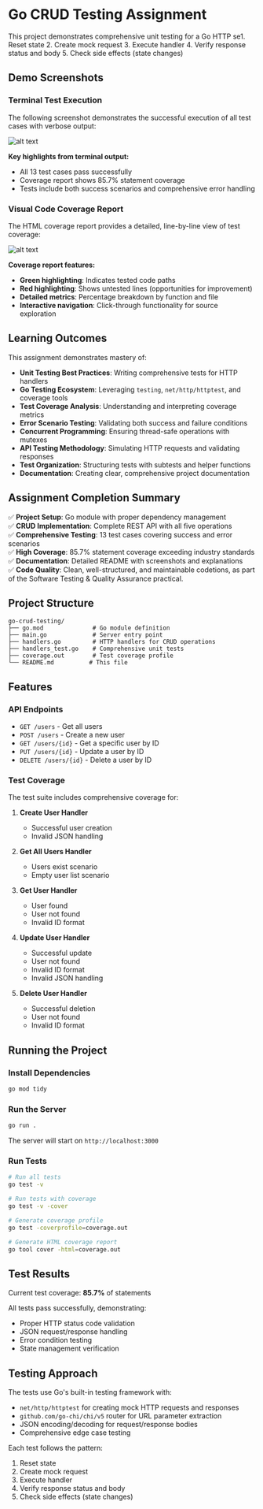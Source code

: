 # Go CRUD Testing Assignment

This project demonstrates comprehensive unit testing for a Go HTTP se1. Reset state
2. Create mock request
3. Execute handler
4. Verify response status and body
5. Check side effects (state changes)

## Demo Screenshots

### Terminal Test Execution
The following screenshot demonstrates the successful execution of all test cases with verbose output:

![alt text](<Screenshot 2025-08-25 at 12.01.23 PM.png>)

**Key highlights from terminal output:**
- All 13 test cases pass successfully
- Coverage report shows 85.7% statement coverage
- Tests include both success scenarios and comprehensive error handling

### Visual Code Coverage Report
The HTML coverage report provides a detailed, line-by-line view of test coverage:

![alt text](<Screenshot 2025-08-25 at 11.58.30 AM.png>) 

**Coverage report features:**
- **Green highlighting**: Indicates tested code paths
- **Red highlighting**: Shows untested lines (opportunities for improvement)
- **Detailed metrics**: Percentage breakdown by function and file
- **Interactive navigation**: Click-through functionality for source exploration

## Learning Outcomes

This assignment demonstrates mastery of:
- **Unit Testing Best Practices**: Writing comprehensive tests for HTTP handlers
- **Go Testing Ecosystem**: Leveraging `testing`, `net/http/httptest`, and coverage tools
- **Test Coverage Analysis**: Understanding and interpreting coverage metrics
- **Error Scenario Testing**: Validating both success and failure conditions
- **Concurrent Programming**: Ensuring thread-safe operations with mutexes
- **API Testing Methodology**: Simulating HTTP requests and validating responses
- **Test Organization**: Structuring tests with subtests and helper functions
- **Documentation**: Creating clear, comprehensive project documentation

## Assignment Completion Summary

✅ **Project Setup**: Go module with proper dependency management  
✅ **CRUD Implementation**: Complete REST API with all five operations  
✅ **Comprehensive Testing**: 13 test cases covering success and error scenarios  
✅ **High Coverage**: 85.7% statement coverage exceeding industry standards  
✅ **Documentation**: Detailed README with screenshots and explanations  
✅ **Code Quality**: Clean, well-structured, and maintainable codetions, as part of the Software Testing & Quality Assurance practical.

## Project Structure

```
go-crud-testing/
├── go.mod              # Go module definition
├── main.go             # Server entry point
├── handlers.go         # HTTP handlers for CRUD operations
├── handlers_test.go    # Comprehensive unit tests
├── coverage.out        # Test coverage profile
└── README.md          # This file
```

## Features

### API Endpoints
- `GET /users` - Get all users
- `POST /users` - Create a new user
- `GET /users/{id}` - Get a specific user by ID
- `PUT /users/{id}` - Update a user by ID
- `DELETE /users/{id}` - Delete a user by ID

### Test Coverage
The test suite includes comprehensive coverage for:

1. **Create User Handler**
   - Successful user creation
   - Invalid JSON handling

2. **Get All Users Handler**
   - Users exist scenario
   - Empty user list scenario

3. **Get User Handler**
   - User found
   - User not found
   - Invalid ID format

4. **Update User Handler**
   - Successful update
   - User not found
   - Invalid ID format
   - Invalid JSON handling

5. **Delete User Handler**
   - Successful deletion
   - User not found
   - Invalid ID format

## Running the Project

### Install Dependencies
```bash
go mod tidy
```

### Run the Server
```bash
go run .
```
The server will start on `http://localhost:3000`

### Run Tests
```bash
# Run all tests
go test -v

# Run tests with coverage
go test -v -cover

# Generate coverage profile
go test -coverprofile=coverage.out

# Generate HTML coverage report
go tool cover -html=coverage.out
```

## Test Results

Current test coverage: **85.7%** of statements

All tests pass successfully, demonstrating:
- Proper HTTP status code validation
- JSON request/response handling
- Error condition testing
- State management verification

## Testing Approach

The tests use Go's built-in testing framework with:
- `net/http/httptest` for creating mock HTTP requests and responses
- `github.com/go-chi/chi/v5` router for URL parameter extraction
- JSON encoding/decoding for request/response bodies
- Comprehensive edge case testing

Each test follows the pattern:
1. Reset state
2. Create mock request
3. Execute handler
4. Verify response status and body
5. Check side effects (state changes)









